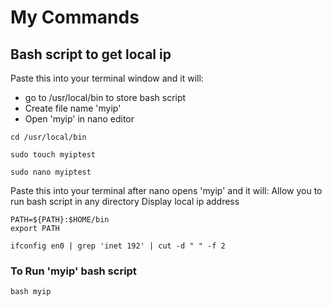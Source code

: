 # My Commands


## Bash script to get local ip
Paste this into your terminal window and it will:
- go to /usr/local/bin to store bash script
- Create file name 'myip'
- Open 'myip' in nano editor
```
cd /usr/local/bin

sudo touch myiptest

sudo nano myiptest
```

Paste this into your terminal after nano opens 'myip' and it will:
Allow you to run bash script in any directory
Display local ip address
```
PATH=${PATH}:$HOME/bin
export PATH

ifconfig en0 | grep 'inet 192' | cut -d " " -f 2
```

### To Run 'myip' bash script
```
bash myip
```
